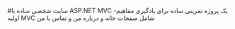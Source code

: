 #سایت شخصی ساده با ASP.NET MVC
-یک پروژه تمرینی ساده برای یادگیری مفاهیم اولیه MVC شامل صفحات خانه و درباره من و تماس با من
